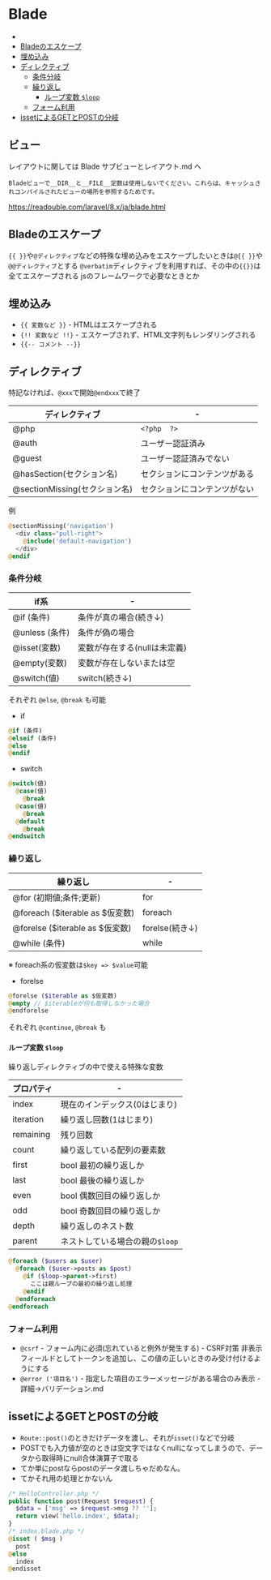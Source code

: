 # Blade

- [](#)
- [Bladeのエスケープ](#bladeのエスケープ)
- [埋め込み](#埋め込み)
- [ディレクティブ](#ディレクティブ)
  - [条件分岐](#条件分岐)
  - [繰り返し](#繰り返し)
    - [ループ変数 `$loop`](#ループ変数-loop)
  - [フォーム利用](#フォーム利用)
- [issetによるGETとPOSTの分岐](#issetによるgetとpostの分岐)

## ビュー
レイアウトに関しては Blade サブビューとレイアウト.md へ

```
Bladeビューで__DIR__と__FILE__定数は使用しないでください。これらは、キャッシュされコンパイルされたビューの場所を参照するためです。
```
https://readouble.com/laravel/8.x/ja/blade.html

## Bladeのエスケープ

`{{ }}`や`@ディレクティブ`などの特殊な埋め込みをエスケープしたいときは`@{{ }}`や`@@ディレクティブ`とする
`@verbatim`ディレクティブを利用すれば、その中の`{{}}`は全てエスケープされる
jsのフレームワークで必要なときとか

## 埋め込み

* `{{ 変数など }}`
\- HTMLはエスケープされる
* `{!! 変数など !!}`
\- エスケープされず、HTML文字列もレンダリングされる
* `{{-- コメント --}}`

## ディレクティブ
特記なければ、`@xxx`で開始`@endxxx`で終了

| ディレクティブ                | -                            |
| ----------------------------- | ---------------------------- |
| @php                          | `<?php  ?>`                  |
| @auth                         | ユーザー認証済み             |
| @guest                        | ユーザー認証済みでない       |
| @hasSection(セクション名)     | セクションにコンテンツがある |
| @sectionMissing(セクション名) | セクションにコンテンツがない |

例
```php
@sectionMissing('navigation')
  <div class="pull-right">
    @include('default-navigation')
  </div>
@endif
```

### 条件分岐


| if系           | -                            |
| -------------- | ---------------------------- |
| @if (条件)     | 条件が真の場合(続き↓)        |
| @unless (条件) | 条件が偽の場合               |
| @isset(変数) | 変数が存在する(nullは未定義) |
| @empty(変数) | 変数が存在しないまたは空     |
| @switch(値)    | switch(続き↓)                |

それぞれ `@else`, `@break` も可能

* if
```php
@if (条件)
@elseif (条件)
@else
@endif
```
* switch
```php
@switch(値)
  @case(値)
    @break
  @case(値)
    @break
  @default
    @break
@endswitch
```

### 繰り返し

| 繰り返し                        | -              |
| ------------------------------- | -------------- |
| @for (初期値;条件;更新)         | for            |
| @foreach ($iterable as $仮変数) | foreach        |
| @forelse ($iterable as $仮変数) | forelse(続き↓) |
| @while (条件)                   | while          |

※ foreach系の仮変数は`$key => $value`可能

* forelse
```php
@forelse ($iterable as $仮変数)
@empty // $iterableが何も取得しなかった場合
@endforelse
```

それぞれ `@continue`, `@break` も

#### ループ変数 `$loop`

繰り返しディレクティブの中で使える特殊な変数

| プロパティ | -                               |
| ---------- | ------------------------------- |
| index      | 現在のインデックス(0はじまり)   |
| iteration  | 繰り返し回数(1はじまり)         |
| remaining  | 残り回数                        |
| count      | 繰り返している配列の要素数  |
| first      | bool 最初の繰り返しか           |
| last       | bool 最後の繰り返しか           |
| even      | bool 偶数回目の繰り返しか           |
| odd       | bool 奇数回目の繰り返しか           |
| depth      | 繰り返しのネスト数              |
| parent     | ネストしている場合の親の`$loop` |

```php
@foreach ($users as $user)
  @foreach ($user->posts as $post)
    @if ($loop->parent->first)
      ここは親ループの最初の繰り返し処理
    @endif
  @endforeach
@endforeach
```

### フォーム利用

* `@csrf`
\- フォーム内に必須(忘れていると例外が発生する)
\- CSRF対策 非表示フィールドとしてトークンを追加し、この値の正しいときのみ受け付けるようにする
* `@error ('項目名')`
\- 指定した項目のエラーメッセージがある場合のみ表示
\- 詳細->バリデーション.md


## issetによるGETとPOSTの分岐
* `Route::post()`のときだけデータを渡し、それが`isset()`などで分岐
* POSTでも入力値が空のときは空文字ではなくnullになってしまうので、データから取得時にnull合体演算子で取る
* てか単にpostならpostのデータ渡しちゃだめなん。
* てかそれ用の処理とかないん

```php
/* HelloController.php */
public function post(Request $request) {
  $data = ['msg' => $request->msg ?? ''];
  return view('hello.index', $data);
}
/* index.blade.php */
@isset ( $msg )
  post
@else
  index
@endisset
```
